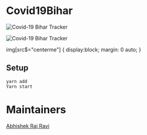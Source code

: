 # Covid19Bihar

![Covid-19 Bihar Tracker](https://github.com/covid19bihar/covid19bihar.github.io/blob/source/src/img/covid19tracker.png?raw=true, "Covid-19 Bihar Tracker")

![Covid-19 Bihar Tracker](https://github.com/covid19bihar/covid19bihar.github.io/blob/source/src/img/covid19bihar.png?raw=true, "Covid-19 Bihar Tracker")


img[src$="centerme"] {
  display:block;
  margin: 0 auto;
}


## Setup

```
yarn add 
Yarn start
```

# Maintainers
[Abhishek Raj Ravi](https://github.com/arrbxr)

